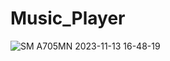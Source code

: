 # Music_Player
![SM A705MN 2023-11-13 16-48-19](https://github.com/Michaelabx01/Music_Player/assets/137433436/c0fce8ac-be02-45fe-b39c-2b1c43412e20)
